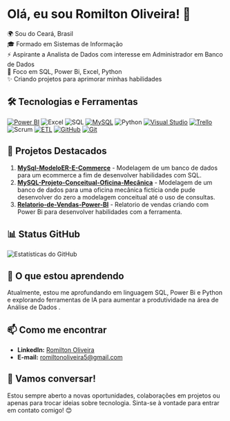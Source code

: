 # Olá, eu sou Romilton Oliveira! 👋

🌍 Sou do Ceará, Brasil  
🎓 Formado em Sistemas de Informação  
⚡ Aspirante a Analista de Dados com interesse em Administrador em Banco de Dados  
🎯 Foco em SQL, Power Bi, Excel, Python  
✨ Criando projetos para aprimorar minhas habilidades

## 🛠️ Tecnologias e Ferramentas
[![Power BI](https://custom-icon-badges.demolab.com/badge/Power%20BI-F1C912?logo=power-bi&logoColor=fff)](#)
![Excel](https://img.shields.io/badge/-Excel-217346?logo=microsoft-excel&logoColor=white)
![SQL](https://img.shields.io/badge/-SQL-4479A1?logo=mysql&logoColor=white)
[![MySQL](https://img.shields.io/badge/MySQL-4479A1?logo=mysql&logoColor=fff)](#)
![Python](https://img.shields.io/badge/-Python-3776AB?logo=python&logoColor=white)
[![Visual Studio](https://custom-icon-badges.demolab.com/badge/Visual%20Studio-5C2D91.svg?&logo=visual-studio&logoColor=white)](#)
[![Trello](https://img.shields.io/badge/Trello-0052CC?logo=trello&logoColor=fff)](#)
![Scrum](https://img.shields.io/badge/-Scrum-6DB33F?logo=scrumalliance&logoColor=white)
[![ETL](https://custom-icon-badges.demolab.com/badge/ETL-9370DB?logo=etl-logo&logoColor=fff)](#)
[![GitHub](https://img.shields.io/badge/GitHub-%23121011.svg?logo=github&logoColor=white)](#)
[![Git](https://img.shields.io/badge/Git-F05032?logo=git&logoColor=fff)](#)

## 🚀 Projetos Destacados
1. **[MySql-ModeloER-E-Commerce](https://github.com/RomiltonOliveira/MySql-ModeloER-E-Commerce)** - Modelagem de um banco de dados para um ecommerce a fim de desenvolver habilidades com SQL. 
2. **[MySQL-Projeto-Conceitual-Oficina-Mecânica](https://github.com/RomiltonOliveira/MySQL---Projeto-Conceitual---Oficina-Mec-nica)** - Modelagem de um banco de dados para uma oficina mecânica fictícia onde pude desenvolver do zero a modelagem conceitual até o uso de consultas.
3. **[Relatorio-de-Vendas-Power-BI](https://github.com/RomiltonOliveira/Relatorio-de-Vendas-Power-BI)** - Relatorio de vendas criando com Power Bi para desenvolver habilidades com a ferramenta.

## 📊 Status GitHub
![Estatísticas do GitHub](https://github-readme-stats.vercel.app/api?username=RomiltonOliveira&show_icons=true&theme=radical)


## 🌱 O que estou aprendendo
Atualmente, estou me aprofundando em linguagem SQL, Power Bi e Python e explorando ferramentas de IA para aumentar a produtividade na área de Análise de Dados .

## 📫 Como me encontrar
- **LinkedIn:** [Romilton Oliveira](https://www.linkedin.com/in/romiltonoliveira/)
- **E-mail:** romiltonoliveira5@gmail.com


## 💬 Vamos conversar!
Estou sempre aberto a novas oportunidades, colaborações em projetos ou apenas para trocar ideias sobre tecnologia. Sinta-se à vontade para entrar em contato comigo! 😊
